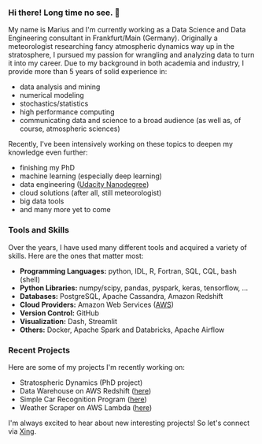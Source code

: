 ### Hi there! Long time no see. 👋
My name is Marius and I'm currently working as a Data Science and Data Engineering consultant in Frankfurt/Main (Germany). Originally a meteorologist researching fancy atmospheric dynamics way up in the stratosphere, I pursued my passion for wrangling and analyzing data to turn it into my career. Due to my background in both academia and industry, I provide more than 5 years of solid experience in:
  - data analysis and mining
  - numerical modeling
  - stochastics/statistics
  - high performance computing
  - communicating data and science to a broad audience (as well as, of course, atmospheric sciences)

Recently, I've been intensively working on these topics to deepen my knowledge even further:
  - finishing my PhD
  - machine learning (especially deep learning)
  - data engineering ([Udacity Nanodegree](https://www.udacity.com/course/data-engineer-nanodegree--nd027))
  - cloud solutions (after all, still meteorologist)
  - big data tools
  - and many more yet to come
  
### Tools and Skills
Over the years, I have used many different tools and acquired a variety of skills. Here are the ones that matter most:
- **Programming Languages:** python, IDL, R, Fortran, SQL, CQL, bash (shell)
- **Python Libraries:** numpy/scipy, pandas, pyspark, keras, tensorflow, ...
- **Databases:** PostgreSQL, Apache Cassandra, Amazon Redshift
- **Cloud Providers:** Amazon Web Services ([AWS](https://aws.amazon.com/))
- **Version Control:** GitHub
- **Visualization:** Dash, Streamlit
- **Others:** Docker, Apache Spark and Databricks, Apache Airflow
 
### Recent Projects
Here are some of my projects I'm recently working on:
  - Stratospheric Dynamics (PhD project)
  - Data Warehouse on AWS Redshift ([here](https://github.com/mhauck-FFM/Udacity_Data_Engineering_Projects/tree/master/Project_2))
  - Simple Car Recognition Program ([here](https://github.com/mhauck-FFM/Car_Recognition))
  - Weather Scraper on AWS Lambda ([here](https://github.com/mhauck-FFM/Lambda_Weather_Scraper))
  
I'm always excited to hear about new interesting projects! So let's connect via [Xing](https://www.xing.com/profile/Marius_Hauck/cv).

<!--
**mhauck-FFM/mhauck-FFM** is a ✨ _special_ ✨ repository because its `README.md` (this file) appears on your GitHub profile.

Here are some ideas to get you started:

- 🔭 I’m currently working on ...
- 🌱 I’m currently learning ...
- 👯 I’m looking to collaborate on ...
- 🤔 I’m looking for help with ...
- 💬 Ask me about ...
- 📫 How to reach me: ...
- 😄 Pronouns: ...
- ⚡ Fun fact: ...
-->
